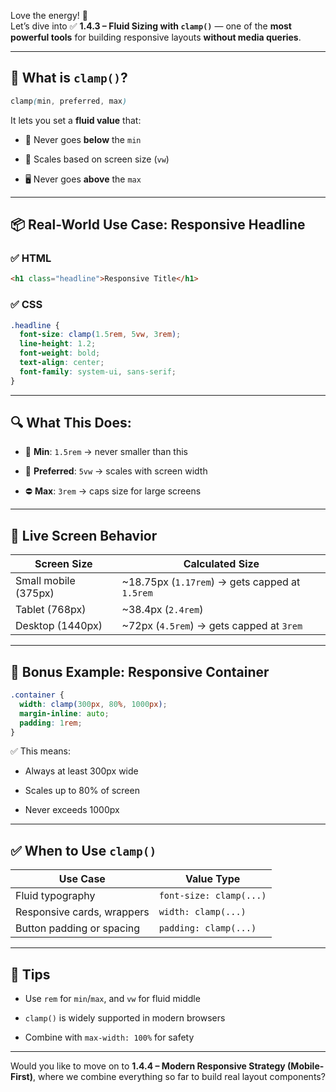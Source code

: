 Love the energy! 🙌  
Let’s dive into ✅ **1.4.3 – Fluid Sizing with `clamp()`** — one of the **most powerful tools** for building responsive layouts **without media queries**.

---

## 🔧 What is `clamp()`?

```css
clamp(min, preferred, max)
```

It lets you set a **fluid value** that:

- 👶 Never goes **below** the `min`
    
- 📱 Scales based on screen size (`vw`)
    
- 🖥️ Never goes **above** the `max`
    

---

## 📦 Real-World Use Case: Responsive Headline

### ✅ HTML

```html
<h1 class="headline">Responsive Title</h1>
```

### ✅ CSS

```css
.headline {
  font-size: clamp(1.5rem, 5vw, 3rem);
  line-height: 1.2;
  font-weight: bold;
  text-align: center;
  font-family: system-ui, sans-serif;
}
```

---

## 🔍 What This Does:

- 📏 **Min**: `1.5rem` → never smaller than this
    
- 🔄 **Preferred**: `5vw` → scales with screen width
    
- ⛔ **Max**: `3rem` → caps size for large screens
    

---

## 📐 Live Screen Behavior

|Screen Size|Calculated Size|
|---|---|
|Small mobile (375px)|~18.75px (`1.17rem`) → gets capped at `1.5rem`|
|Tablet (768px)|~38.4px (`2.4rem`)|
|Desktop (1440px)|~72px (`4.5rem`) → gets capped at `3rem`|

---

## 🧪 Bonus Example: Responsive Container

```css
.container {
  width: clamp(300px, 80%, 1000px);
  margin-inline: auto;
  padding: 1rem;
}
```

✅ This means:

- Always at least 300px wide
    
- Scales up to 80% of screen
    
- Never exceeds 1000px
    

---

## ✅ When to Use `clamp()`

|Use Case|Value Type|
|---|---|
|Fluid typography|`font-size: clamp(...)`|
|Responsive cards, wrappers|`width: clamp(...)`|
|Button padding or spacing|`padding: clamp(...)`|

---

## 🧠 Tips

- Use `rem` for `min`/`max`, and `vw` for fluid middle
    
- `clamp()` is widely supported in modern browsers
    
- Combine with `max-width: 100%` for safety
    

---

Would you like to move on to **1.4.4 – Modern Responsive Strategy (Mobile-First)**, where we combine everything so far to build real layout components?